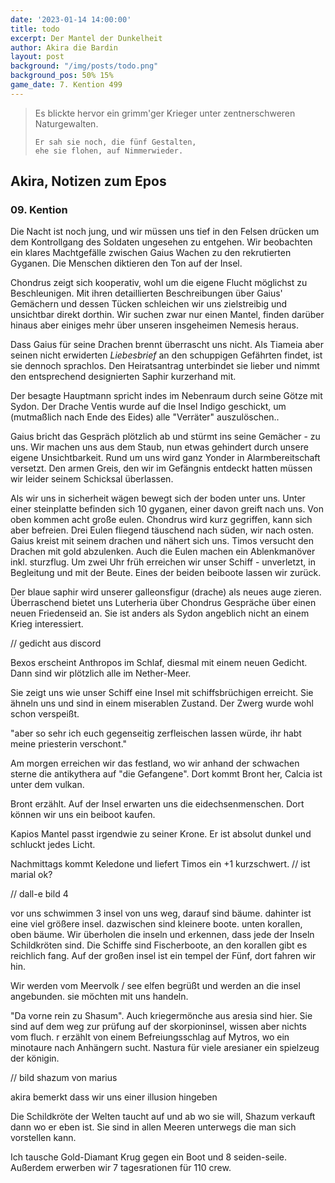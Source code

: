 ```yaml
---
date: '2023-01-14 14:00:00'
title: todo
excerpt: Der Mantel der Dunkelheit
author: Akira die Bardin
layout: post
background: "/img/posts/todo.png"
background_pos: 50% 15%
game_date: 7. Kention 499
---
```


<div class="rhyme">
  <blockquote>
    Es blickte hervor ein grimm'ger Krieger
    unter zentnerschweren Naturgewalten.

    Er sah sie noch, die fünf Gestalten,
    ehe sie flohen, auf Nimmerwieder.
  </blockquote>
</div>

## Akira, Notizen zum Epos

### 09. Kention

Die Nacht ist noch jung, und wir müssen uns tief in den Felsen drücken um dem Kontrollgang des Soldaten ungesehen zu entgehen. Wir beobachten ein klares Machtgefälle zwischen Gaius Wachen zu den rekrutierten Gyganen. Die Menschen diktieren den Ton auf der Insel.

Chondrus zeigt sich kooperativ, wohl um die eigene Flucht möglichst zu Beschleunigen. Mit ihren detaillierten Beschreibungen über Gaius' Gemächern und dessen Tücken schleichen wir uns zielstreibig und unsichtbar direkt dorthin. Wir suchen zwar nur einen Mantel, finden darüber hinaus aber einiges mehr über unseren insgeheimen Nemesis heraus.

Dass Gaius für seine Drachen brennt überrascht uns nicht. Als Tiameia aber seinen nicht erwiderten _Liebesbrief_ an den schuppigen Gefährten findet, ist sie dennoch sprachlos. Den Heiratsantrag unterbindet sie lieber und nimmt den entsprechend designierten Saphir kurzerhand mit.

Der besagte Hauptmann spricht indes im Nebenraum durch seine Götze mit Sydon. Der Drache Ventis wurde auf die Insel Indigo geschickt, um (mutmaßlich nach Ende des Eides) alle "Verräter" auszulöschen..

Gaius bricht das Gespräch plötzlich ab und stürmt ins seine Gemächer - zu uns. Wir machen uns aus dem Staub, nun etwas gehindert durch unsere eigene Unsichtbarkeit. Rund um uns wird ganz Yonder in Alarmbereitschaft versetzt. Den armen Greis, den wir im Gefängnis entdeckt hatten müssen wir leider seinem Schicksal überlassen.



Als wir uns in sicherheit wägen bewegt sich der boden unter uns. Unter einer steinplatte befinden sich 10 gyganen, einer davon greift nach uns. Von oben kommen acht große eulen. Chondrus wird kurz gegriffen, kann sich aber befreien. Drei Eulen fliegend täuschend nach süden, wir nach osten. Gaius kreist mit seinem drachen und nähert sich uns.
Timos versucht den Drachen mit gold abzulenken. Auch die Eulen machen ein Ablenkmanöver inkl. sturzflug. Um zwei Uhr früh erreichen wir unser Schiff - unverletzt, in Begleitung und mit der Beute. Eines der beiden beiboote lassen wir zurück.

Der blaue saphir wird unserer galleonsfigur (drache) als neues auge zieren.
Überraschend bietet uns Luterheria über Chondrus Gespräche über einen neuen Friedenseid an. Sie ist anders als Sydon angeblich nicht an einem Krieg interessiert.

// gedicht aus discord

Bexos erscheint Anthropos im Schlaf, diesmal mit einem neuen Gedicht. Dann sind wir plötzlich alle im Nether-Meer.

Sie zeigt uns wie unser Schiff eine Insel mit schiffsbrüchigen erreicht. Sie ähneln uns und sind in einem miserablen Zustand. Der Zwerg wurde wohl schon verspeißt.

"aber so sehr ich euch gegenseitig zerfleischen lassen würde, ihr habt meine priesterin verschont."

Am morgen erreichen wir das festland, wo wir anhand der schwachen sterne die antikythera auf "die Gefangene". Dort kommt Bront her, Calcia ist unter dem vulkan.

Bront erzählt. Auf der Insel erwarten uns die eidechsenmenschen. Dort können wir uns ein beiboot kaufen. 

Kapios Mantel passt irgendwie zu seiner Krone. Er ist absolut dunkel und schluckt jedes Licht.


Nachmittags kommt Keledone und liefert Timos ein +1 kurzschwert.
// ist marial ok?

// dall-e bild 4 

vor uns schwimmen  3 insel von uns weg, darauf sind bäume. dahinter ist eine viel größere insel. dazwischen sind kleinere boote. unten korallen, oben bäume.
Wir überholen die inseln und erkennen, dass jede der Inseln Schildkröten sind. Die Schiffe sind Fischerboote, an den korallen gibt es reichlich fang. Auf der großen insel ist ein tempel der Fünf, dort fahren wir hin.

Wir werden vom Meervolk / see elfen begrüßt und werden an die insel angebunden. sie möchten mit uns handeln.

"Da vorne rein zu Shasum". Auch kriegermönche aus aresia sind hier. Sie sind auf dem weg zur prüfung auf der skorpioninsel, wissen aber nichts vom fluch. r erzählt von einem Befreiungsschlag auf Mytros, wo ein minotaure nach Anhängern sucht.
Nastura für viele aresianer ein spielzeug der königin.

// bild shazum von marius

akira bemerkt dass wir uns einer illusion hingeben


Die Schildkröte der Welten taucht auf und ab wo sie will, Shazum verkauft dann wo er eben ist. Sie sind in allen Meeren unterwegs die man sich vorstellen kann.

Ich tausche Gold-Diamant Krug gegen ein Boot und 8 seiden-seile. Außerdem erwerben wir 7 tagesrationen für 110 crew. 






<!--
Die Amazonen sind mit der Halbinsel Aresia in Verbindung, der Minotaure Zakroth der Wahnsinnige will seine Volksgenossen in Mytros befreien.

Mithral Shortsword +1 bestellt, am 10. tagen fertig.

pythor und ein grüner drache hängen zusammen, haben wir in telamok gehört
-->

